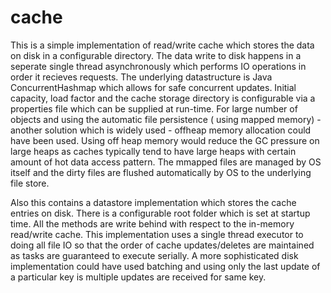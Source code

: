 # cache
This is a simple implementation of read/write cache which stores the data on disk in a configurable directory.
The data write to disk happens in a seperate single thread asynchronously which performs IO operations in order it recieves requests.
The underlying datastructure is Java ConcurrentHashmap which allows for safe concurrent updates. Initial capacity, load factor and the cache storage  directory is configurable via a properties file which can be supplied at run-time. 
For large number of objects and using the automatic file persistence ( using mapped memory) - another solution which is widely used - offheap memory allocation could have been used. Using off heap memory would reduce the GC pressure on large heaps as caches typically tend to have large heaps with certain amount of hot data access pattern. The mmapped files are managed by OS itself and the dirty files are flushed automatically by OS to the underlying file store.
 
Also this contains a datastore implementation which stores the cache entries on disk. There is a configurable root folder which is set at startup time. All the methods are   write behind with respect to the in-memory read/write cache. This  implementation uses a single thread executor to doing all file IO so that the order of cache updates/deletes are maintained as tasks are guaranteed to execute serially. A more sophisticated disk implementation could have used batching and using only the last update of a
particular key is multiple updates are received for same key.
